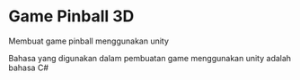 # Game Pinball 3D
 Membuat game pinball menggunakan unity

Bahasa yang digunakan dalam pembuatan game menggunakan unity adalah bahasa C# 

